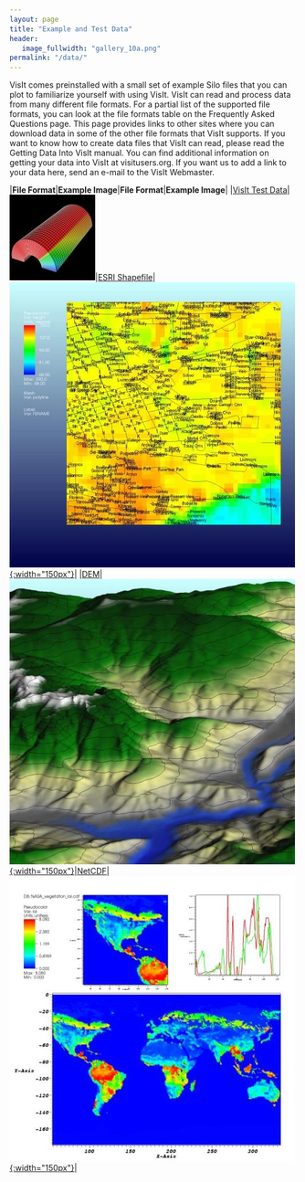 ```yaml
---
layout: page
title: "Example and Test Data"
header:
   image_fullwidth: "gallery_10a.png"
permalink: "/data/"
---
```


VisIt comes preinstalled with a small set of example Silo files that
you can plot to familiarize yourself with using VisIt. VisIt can read
and process data from many different file formats. For a partial list
of the supported file formats, you can look at the file formats table
on the Frequently Asked Questions page. This page provides links to
other sites where you can download data in some of the other file
formats that VisIt supports. If you want to know how to create data
files that VisIt can read, please read the Getting Data Into VisIt
manual. You can find additional information on getting your data into
VisIt at visitusers.org. If you want us to add a link to your data here,
send an e-mail to the VisIt Webmaster.

|**File Format**|**Example Image**|**File Format**|**Example Image**|
|[VisIt Test Data][silo]|[![](../images/visit_data_files.jpg)][silo]|[ESRI Shapefile][esri]|[![](../images/gallery_14.jpg){:width="150px"}][esri]|
|[DEM][dem]|[![](../images/gallery_13.jpg){:width="150px"}][dem]|[NetCDF][netcdf]|[![](../images/gallery_09.jpg){:width="150px"}][netcdf]|

[silo]: https://wci.llnl.gov/content/assets/docs/simulation/computer-codes/visit/visit_data_files.tar.gz
[esri]: http://arcdata.esri.com/data/tiger2000/tiger_download.cfm
[dem]: http://data.geocomm.com/dem/demdownload.html
[netcdf]: http://www.unidata.ucar.edu/software/netcdf/examples/files.html
